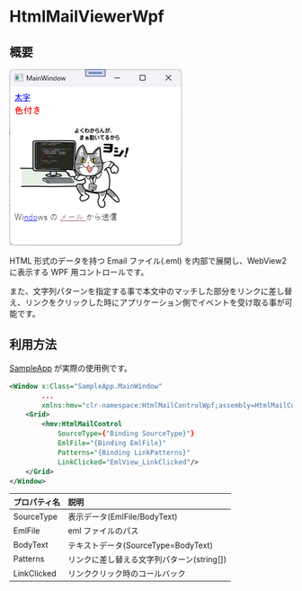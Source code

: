 # HtmlMailViewerWpf

## 概要

![image](./images/image.png)

HTML 形式のデータを持つ Email ファイル(.eml) を内部で展開し、WebView2 に表示する WPF 用コントロールです。

また、文字列パターンを指定する事で本文中のマッチした部分をリンクに差し替え、リンクをクリックした時にアプリケーション側でイベントを受け取る事が可能です。

## 利用方法

[SampleApp](./SampleApp/) が実際の使用例です。

```xml
<Window x:Class="SampleApp.MainWindow"
        ...
        xmlns:hmv="clr-namespace:HtmlMailControlWpf;assembly=HtmlMailControlWpf">
    <Grid>
        <hmv:HtmlMailControl
            SourceType={"Binding SourceType}"}
            EmlFile="{Binding EmlFile}"
            Patterns="{Binding LinkPatterns}"
            LinkClicked="EmlView_LinkClicked"/>
    </Grid>
</Window>
```

| プロパティ名 | 説明                                       |
| :----------- | :----------------------------------------- |
| SourceType   | 表示データ(EmlFile/BodyText)               |
| EmlFile      | eml ファイルのパス                         |
| BodyText     | テキストデータ(SourceType=BodyText)        |
| Patterns     | リンクに差し替える文字列パターン(string[]) |
| LinkClicked  | リンククリック時のコールバック             |
